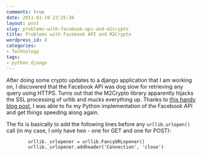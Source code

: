 ```yaml
---
comments: true
date: 2011-01-19 23:25:36
layout: post
slug: problems-with-facebook-api-and-m2crypto
title: Problems with Facebook API and M2Crypto
wordpress_id: 8
categories:
- Technology
tags:
- python django
---
```


After doing some crypto updates to a django application that I am working on, I discovered that the Facebook API was dog slow for retrieving any query using HTTPS. Turns out that the M2Crypto library apparently hijacks the SSL processing of urllib and mucks everything up. Thanks to [this handy blog post](http://hustoknow.blogspot.com/2011/01/m2crypto-and-facebooks-sdk-hangs.html), I was able to fix my Python implementation of the Facebook API and get things speeding along again.

The fix is basically to add the following lines before any `urllib.urlopen()` call (in my case, I only have two - one for GET and one for POST):

    
            urllib._urlopener = urllib.FancyURLopener()
            urllib._urlopener.addheader('Connection', 'close')

